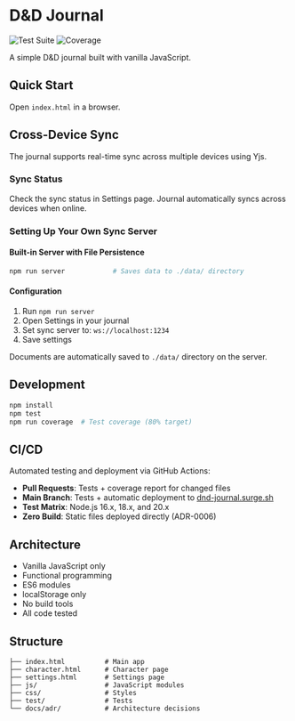 # D&D Journal

![Test Suite](https://github.com/pekka-poukamo/dnd-journal/workflows/Test%20Suite/badge.svg)
![Coverage](https://github.com/pekka-poukamo/dnd-journal/workflows/Coverage/badge.svg)

A simple D&D journal built with vanilla JavaScript.

## Quick Start

Open `index.html` in a browser.

## Cross-Device Sync

The journal supports real-time sync across multiple devices using Yjs.

### Sync Status

Check the sync status in Settings page. Journal automatically syncs across devices when online.

### Setting Up Your Own Sync Server

#### Built-in Server with File Persistence
```bash
npm run server            # Saves data to ./data/ directory
```

#### Configuration
1. Run `npm run server`
2. Open Settings in your journal
3. Set sync server to: `ws://localhost:1234`
4. Save settings

Documents are automatically saved to `./data/` directory on the server.

## Development

```bash
npm install
npm test
npm run coverage  # Test coverage (80% target)
```

## CI/CD

Automated testing and deployment via GitHub Actions:

- **Pull Requests**: Tests + coverage report for changed files
- **Main Branch**: Tests + automatic deployment to [dnd-journal.surge.sh](http://dnd-journal.surge.sh)
- **Test Matrix**: Node.js 16.x, 18.x, and 20.x
- **Zero Build**: Static files deployed directly (ADR-0006)

## Architecture

- Vanilla JavaScript only
- Functional programming
- ES6 modules
- localStorage only
- No build tools
- All code tested

## Structure

```
├── index.html          # Main app
├── character.html      # Character page
├── settings.html       # Settings page
├── js/                 # JavaScript modules
├── css/                # Styles
├── test/               # Tests
└── docs/adr/           # Architecture decisions
```
